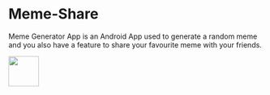 # Meme-Share
Meme Generator App is an Android App used to generate a random meme and you also have a feature to share your favourite meme with your friends.



<!-- ![WhatsApp Image 2022-04-12 at 11 58 09 AM](https://user-images.githubusercontent.com/76262127/162894860-97673156-dbd1-40e1-be34-37fa2be634f0.jpeg) -->
<img src="https://user-images.githubusercontent.com/76262127/162894860-97673156-dbd1-40e1-be34-37fa2be634f0.jpeg" height="60" width="60" >
